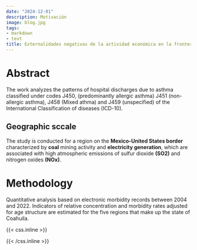 ```yaml
---
date: "2024-12-01"
description: Motivación
image: blog.jpg
tags:
- markdown
- text
title: Externalidades negativas de la actividad económica en la frontera Coahuila-Texas. El caso de egresos hospitalarios a causa de asma
---
```


# Abstract 

The work analyzes the patterns of hospital discharges due to asthma classified under codes J450, (predominantly allergic asthma) J451 (non-allergic asthma), J458 (Mixed athma) and J459 (unspecified) of the International Classification of diseases (ICD-10).


## Geographic sccale 

The study is conducted for a region on the **Mexico-United States border** characterized by **coal** mining activity and **electricity generation**, which are associated with high atmospheric emissions of sulfur dioxide **(SO2)** and nitrogen oxides **(NOx)**.

# Methodology

Quantitative analysis based on electronic morbidity records between 2004 and 2022. Indicators of relative concentration and morbidity rates adjusted for age structure are estimated for the five regions that make up the state of Coahuila.


{{< css.inline >}}
<style>
.canon { background: white; width: 100%; height: auto;}
</style>
{{< /css.inline >}}

